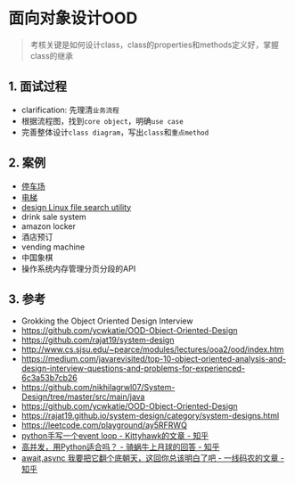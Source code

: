 # 面向对象设计OOD

> 考核关键是如何设计class，class的properties和methods定义好，掌握class的继承

## 1. 面试过程

- clarification: 先理清`业务流程`
- 根据流程图，找到`core object`，明确`use case`
- 完善整体设计`class diagram`，写出`class`和`重点method`

## 2. 案例

- [停车场](./parking_lot.md)
- [电梯](./lift.md)
- [design Linux file search utility](./unix_file.md)
- drink sale system
- amazon locker
- 酒店预订
- vending machine
- 中国象棋
- 操作系统内存管理分页分段的API

## 3. 参考

- Grokking the Object Oriented Design Interview
- https://github.com/ycwkatie/OOD-Object-Oriented-Design
- https://github.com/rajat19/system-design
- http://www.cs.sjsu.edu/~pearce/modules/lectures/ooa2/ood/index.htm
- https://medium.com/javarevisited/top-10-object-oriented-analysis-and-design-interview-questions-and-problems-for-experienced-6c3a53b7cb26
- https://github.com/nikhilagrwl07/System-Design/tree/master/src/main/java
- https://github.com/ycwkatie/OOD-Object-Oriented-Design
- https://rajat19.github.io/system-design/category/system-designs.html
- https://leetcode.com/playground/ay5RFRWQ
- [python手写一个event loop - Kittyhawk的文章 - 知乎](https://zhuanlan.zhihu.com/p/111656060)
- [高并发，用Python适合吗？ - 骑蜗牛上月球的回答 - 知乎](https://www.zhihu.com/question/383946811/answer/3297627184)
- [await,async 我要把它翻个底朝天，这回你总该明白了吧 - 一线码农的文章 - 知乎](https://zhuanlan.zhihu.com/p/197335532)
